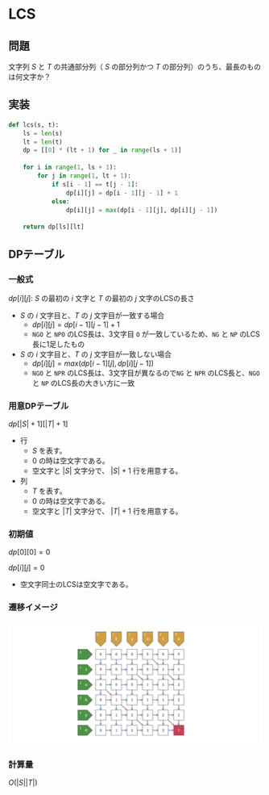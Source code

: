 # LCS

## 問題

文字列 $S$ と $T$ の共通部分列（ $S$ の部分列かつ $T$ の部分列）のうち、最長のものは何文字か？

## 実装

```python
def lcs(s, t):
    ls = len(s)
    lt = len(t)
    dp = [[0] * (lt + 1) for _ in range(ls + 1)]

    for i in range(1, ls + 1):
        for j in range(1, lt + 1):
            if s[i - 1] == t[j - 1]:
                dp[i][j] = dp[i - 1][j - 1] + 1
            else:
                dp[i][j] = max(dp[i - 1][j], dp[i][j - 1])

    return dp[ls][lt]
```

## DPテーブル

### 一般式

$dp[i][j]$: $S$ の最初の $i$ 文字と $T$ の最初の $j$ 文字のLCSの長さ

- $S$ の $i$ 文字目と、$T$ の $j$ 文字目が一致する場合
  - $dp[i][j] = dp[i - 1][j - 1] + 1$
  - `NGO` と `NPO` のLCS長は、3文字目 `O` が一致しているため、`NG` と `NP` のLCS長に1足したもの
- $S$ の $i$ 文字目と、$T$ の $j$ 文字目が一致しない場合
  - $dp[i][j] = max(dp[i - 1][j], dp[i][j - 1])$
  - `NGO` と `NPR` のLCS長は、3文字目が異なるので`NG` と `NPR` のLCS長と、`NGO` と `NP` のLCS長の大きい方に一致

### 用意DPテーブル

$dp[|S| + 1][|T| + 1]$

- 行
  - $S$ を表す。
  - $0$ の時は空文字である。
  - 空文字と $|S|$ 文字分で、 $|S| + 1$ 行を用意する。
- 列
  - $T$ を表す。
  - $0$ の時は空文字である。
  - 空文字と $|T|$ 文字分で、 $|T| + 1$ 行を用意する。

### 初期値

$dp[0][0] = 0$

$dp[i][j] = 0$

- 空文字同士のLCSは空文字である。

### 遷移イメージ

![lcs](../../../resources/lcs.png)

### 計算量

$O(|S||T|)$
